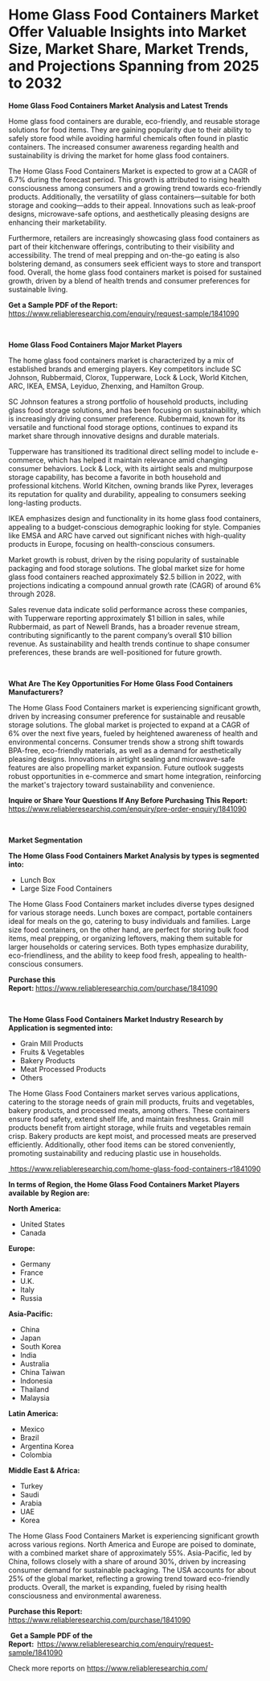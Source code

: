 <p><h1>Home Glass Food Containers Market Offer Valuable Insights into Market Size, Market Share, Market Trends, and Projections Spanning from 2025 to 2032</h1></p><p><strong>Home Glass Food Containers Market Analysis and Latest Trends</strong></p>
<p><p>Home glass food containers are durable, eco-friendly, and reusable storage solutions for food items. They are gaining popularity due to their ability to safely store food while avoiding harmful chemicals often found in plastic containers. The increased consumer awareness regarding health and sustainability is driving the market for home glass food containers.</p><p>The Home Glass Food Containers Market is expected to grow at a CAGR of 6.7% during the forecast period. This growth is attributed to rising health consciousness among consumers and a growing trend towards eco-friendly products. Additionally, the versatility of glass containers—suitable for both storage and cooking—adds to their appeal. Innovations such as leak-proof designs, microwave-safe options, and aesthetically pleasing designs are enhancing their marketability.</p><p>Furthermore, retailers are increasingly showcasing glass food containers as part of their kitchenware offerings, contributing to their visibility and accessibility. The trend of meal prepping and on-the-go eating is also bolstering demand, as consumers seek efficient ways to store and transport food. Overall, the home glass food containers market is poised for sustained growth, driven by a blend of health trends and consumer preferences for sustainable living.</p></p>
<p><strong>Get a Sample PDF of the Report:&nbsp;</strong> <a href="https://www.reliableresearchiq.com/enquiry/request-sample/1841090?utm_campaign=99&utm_medium=2&utm_source=Github&utm_content=ia&utm_term=10022025&utm_id=home-glass-food-containers">https://www.reliableresearchiq.com/enquiry/request-sample/1841090</a></p>
<p>&nbsp;</p>
<p><strong>Home Glass Food Containers Major Market Players</strong></p>
<p><p>The home glass food containers market is characterized by a mix of established brands and emerging players. Key competitors include SC Johnson, Rubbermaid, Clorox, Tupperware, Lock & Lock, World Kitchen, ARC, IKEA, EMSA, Leyiduo, Zhenxing, and Hamilton Group.</p><p>SC Johnson features a strong portfolio of household products, including glass food storage solutions, and has been focusing on sustainability, which is increasingly driving consumer preference. Rubbermaid, known for its versatile and functional food storage options, continues to expand its market share through innovative designs and durable materials.</p><p>Tupperware has transitioned its traditional direct selling model to include e-commerce, which has helped it maintain relevance amid changing consumer behaviors. Lock & Lock, with its airtight seals and multipurpose storage capability, has become a favorite in both household and professional kitchens. World Kitchen, owning brands like Pyrex, leverages its reputation for quality and durability, appealing to consumers seeking long-lasting products.</p><p>IKEA emphasizes design and functionality in its home glass food containers, appealing to a budget-conscious demographic looking for style. Companies like EMSA and ARC have carved out significant niches with high-quality products in Europe, focusing on health-conscious consumers.</p><p>Market growth is robust, driven by the rising popularity of sustainable packaging and food storage solutions. The global market size for home glass food containers reached approximately $2.5 billion in 2022, with projections indicating a compound annual growth rate (CAGR) of around 6% through 2028.</p><p>Sales revenue data indicate solid performance across these companies, with Tupperware reporting approximately $1 billion in sales, while Rubbermaid, as part of Newell Brands, has a broader revenue stream, contributing significantly to the parent company’s overall $10 billion revenue. As sustainability and health trends continue to shape consumer preferences, these brands are well-positioned for future growth.</p></p>
<p>&nbsp;</p>
<p><strong>What Are The Key Opportunities For Home Glass Food Containers Manufacturers?</strong></p>
<p><p>The Home Glass Food Containers market is experiencing significant growth, driven by increasing consumer preference for sustainable and reusable storage solutions. The global market is projected to expand at a CAGR of 6% over the next five years, fueled by heightened awareness of health and environmental concerns. Consumer trends show a strong shift towards BPA-free, eco-friendly materials, as well as a demand for aesthetically pleasing designs. Innovations in airtight sealing and microwave-safe features are also propelling market expansion. Future outlook suggests robust opportunities in e-commerce and smart home integration, reinforcing the market's trajectory toward sustainability and convenience.</p></p>
<p><strong>Inquire or Share Your Questions If Any Before Purchasing This Report:</strong> <a href="https://www.reliableresearchiq.com/enquiry/pre-order-enquiry/1841090?utm_campaign=99&utm_medium=2&utm_source=Github&utm_content=ia&utm_term=10022025&utm_id=home-glass-food-containers">https://www.reliableresearchiq.com/enquiry/pre-order-enquiry/1841090</a></p>
<p>&nbsp;</p>
<p><strong>Market Segmentation</strong></p>
<p><strong>The Home Glass Food Containers Market Analysis by types is segmented into:</strong></p>
<p><ul><li>Lunch Box</li><li>Large Size Food Containers</li></ul></p>
<p><p>The Home Glass Food Containers market includes diverse types designed for various storage needs. Lunch boxes are compact, portable containers ideal for meals on the go, catering to busy individuals and families. Large size food containers, on the other hand, are perfect for storing bulk food items, meal prepping, or organizing leftovers, making them suitable for larger households or catering services. Both types emphasize durability, eco-friendliness, and the ability to keep food fresh, appealing to health-conscious consumers.</p></p>
<p><strong>Purchase this Report:&nbsp;</strong><a href="https://www.reliableresearchiq.com/purchase/1841090?utm_campaign=99&utm_medium=2&utm_source=Github&utm_content=ia&utm_term=10022025&utm_id=home-glass-food-containers">https://www.reliableresearchiq.com/purchase/1841090</a></p>
<p>&nbsp;</p>
<p><strong>The Home Glass Food Containers Market Industry Research by Application is segmented into:</strong></p>
<p><ul><li>Grain Mill Products</li><li>Fruits & Vegetables</li><li>Bakery Products</li><li>Meat Processed Products</li><li>Others</li></ul></p>
<p><p>The Home Glass Food Containers market serves various applications, catering to the storage needs of grain mill products, fruits and vegetables, bakery products, and processed meats, among others. These containers ensure food safety, extend shelf life, and maintain freshness. Grain mill products benefit from airtight storage, while fruits and vegetables remain crisp. Bakery products are kept moist, and processed meats are preserved efficiently. Additionally, other food items can be stored conveniently, promoting sustainability and reducing plastic use in households.</p></p>
<p><a href="https://www.reliableresearchiq.com/home-glass-food-containers-r1841090?utm_campaign=99&utm_medium=2&utm_source=Github&utm_content=ia&utm_term=10022025&utm_id=home-glass-food-containers">&nbsp;https://www.reliableresearchiq.com/home-glass-food-containers-r1841090</a></p>
<p><strong>In terms of Region, the Home Glass Food Containers Market Players available by Region are:</strong></p>
<p>
    <p> <strong> North America: </strong>
        <ul>
            <li>United States</li>
            <li>Canada</li>
        </ul>
        </p> 
    <p> <strong> Europe: </strong>
        <ul>
            <li>Germany</li>
            <li>France</li>
            <li>U.K.</li>
            <li>Italy</li>
            <li>Russia</li>
        </ul>
        </p> 
    <p> <strong> Asia-Pacific: </strong>
        <ul>
            <li>China</li>
            <li>Japan</li>
            <li>South Korea</li>
            <li>India</li>
            <li>Australia</li>
            <li>China Taiwan</li>
            <li>Indonesia</li>
            <li>Thailand</li>
            <li>Malaysia</li>
        </ul>
        </p> 
    <p> <strong> Latin America: </strong>
        <ul>
            <li>Mexico</li>
            <li>Brazil</li>
            <li>Argentina Korea</li>
            <li>Colombia</li>
        </ul>
        </p> 
    <p> <strong> Middle East & Africa: </strong>
        <ul>
            <li>Turkey</li>
            <li>Saudi</li>
            <li>Arabia</li>
            <li>UAE</li>
            <li>Korea</li>
        </ul>
    </p>
    </p>
<p><p>The Home Glass Food Containers Market is experiencing significant growth across various regions. North America and Europe are poised to dominate, with a combined market share of approximately 55%. Asia-Pacific, led by China, follows closely with a share of around 30%, driven by increasing consumer demand for sustainable packaging. The USA accounts for about 25% of the global market, reflecting a growing trend toward eco-friendly products. Overall, the market is expanding, fueled by rising health consciousness and environmental awareness.</p></p>
<p><strong>Purchase this Report: </strong><a href="https://www.reliableresearchiq.com/purchase/1841090?utm_campaign=99&utm_medium=2&utm_source=Github&utm_content=ia&utm_term=10022025&utm_id=home-glass-food-containers">https://www.reliableresearchiq.com/purchase/1841090</a></p>
<p>&nbsp;<strong>Get a Sample PDF of the Report:&nbsp;&nbsp;</strong><a href="https://www.reliableresearchiq.com/enquiry/request-sample/1841090?utm_campaign=99&utm_medium=2&utm_source=Github&utm_content=ia&utm_term=10022025&utm_id=home-glass-food-containers">https://www.reliableresearchiq.com/enquiry/request-sample/1841090</a></p>
<p><strong></strong></p>
<p>Check more reports on <a href="https://www.reliableresearchiq.com/?utm_campaign=99&utm_medium=2&utm_source=Github&utm_content=ia&utm_term=10022025&utm_id=home-glass-food-containers">https://www.reliableresearchiq.com/</a></p>